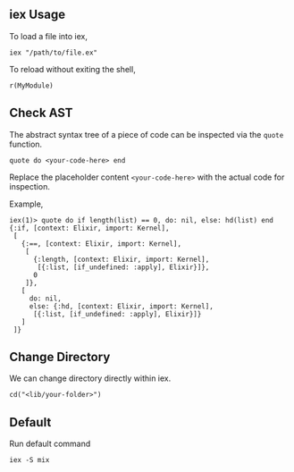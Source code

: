 ## iex Usage

To load a file into iex,

```
iex "/path/to/file.ex"
```

To reload without exiting the shell,

```
r(MyModule)
```

## Check AST

The abstract syntax tree of a piece of code can be inspected via the `quote` function.

```
quote do <your-code-here> end
```

Replace the placeholder content `<your-code-here>` with the actual code for inspection.

Example,

```
iex(1)> quote do if length(list) == 0, do: nil, else: hd(list) end
{:if, [context: Elixir, import: Kernel],
 [
   {:==, [context: Elixir, import: Kernel],
    [
      {:length, [context: Elixir, import: Kernel],
       [{:list, [if_undefined: :apply], Elixir}]},
      0
    ]},
   [
     do: nil,
     else: {:hd, [context: Elixir, import: Kernel],
      [{:list, [if_undefined: :apply], Elixir}]}
   ]
 ]}
```

## Change Directory

We can change directory directly within iex.

```
cd("<lib/your-folder>")
```

## Default

Run default command

```
iex -S mix
```
